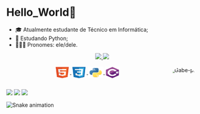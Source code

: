 # Hello_World🖖

- 🎓 Atualmente estudante de Técnico em Informática;
- 📕 Estudando Python;
- 🙋🏻‍♂️ Pronomes: ele/dele.

<div align="center">
  <a href="https://github.com/gabrielBsouza">
  <img height="160em" src="https://github-readme-stats.vercel.app/api?username=gabrielBsouza&show_icons=true&theme=highcontrast&include_all_commits=true&count_private=true"/>
  <img height="160em" src="https://github-readme-stats.vercel.app/api/top-langs/?username=gabrielBsouza&layout=compact&langs_count=7&theme=highcontrast"/>
</div>
  
<div align="center" style="display: inline_block"><br>
  <img align="center" alt="Gabe-HTML" height="30" width="40" src="https://raw.githubusercontent.com/devicons/devicon/master/icons/html5/html5-original.svg">
  <img align="center" alt="Gabe-CSS" height="30" width="40" src="https://raw.githubusercontent.com/devicons/devicon/master/icons/css3/css3-original.svg">
  <img align="center" alt="Gabe-Python" height="30" width="40" src="https://raw.githubusercontent.com/devicons/devicon/master/icons/python/python-original.svg">
  <img align="center" alt="Gabe-Csharp" height="30" width="40" src="https://raw.githubusercontent.com/devicons/devicon/master/icons/csharp/csharp-original.svg">
  <img align="right" alt="Gabe-pic" height="150" style="border-radius:50px;" src="https://user-images.githubusercontent.com/95987252/181818594-1e750645-edd1-4490-a59f-0142df0cf718.png">
</div>
 
  ##
 
<div> 
  <a href="https://www.instagram.com/g_bifon/" target="_blank"><img src="https://img.shields.io/badge/-Instagram-%23E4405F?style=for-the-badge&logo=instagram&logoColor=white" target="_blank"></a>
  <a href = "mailto:gabrielbifon@gmail.com"><img src="https://img.shields.io/badge/-Gmail-%23333?style=for-the-badge&logo=gmail&logoColor=white" target="_blank"></a>
  <a href="https://www.linkedin.com/in/gabriel-bifon-de-souza-625a1b213/" target="_blank"><img src="https://img.shields.io/badge/-LinkedIn-%230077B5?style=for-the-badge&logo=linkedin&logoColor=white" target="_blank"></a> 
  
  ![Snake animation](https://github.com/gabrielBsouza/gabrielBsouza/blob/output/github-contribution-grid-snake.svg)
  
</div>
